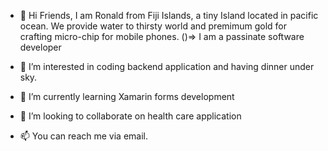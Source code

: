 - 👋 Hi Friends, I am Ronald from Fiji Islands, a tiny Island located in pacific ocean. 
We provide water to thirsty world and premimum gold for crafting micro-chip for mobile phones. 
 ()=> I am a passinate software developer
 
- 👀 I’m interested in coding backend application and having dinner under sky.
- 🌱 I’m currently learning Xamarin forms development
- 💞️ I’m looking to collaborate on health care application 
- 📫 You can reach me via email.

<!---
Ronaldfiji/Ronaldfiji is a ✨ special ✨ repository because its `README.md` (this file) appears on your GitHub profile.
You can click the Preview link to take a look at your changes.
--->
